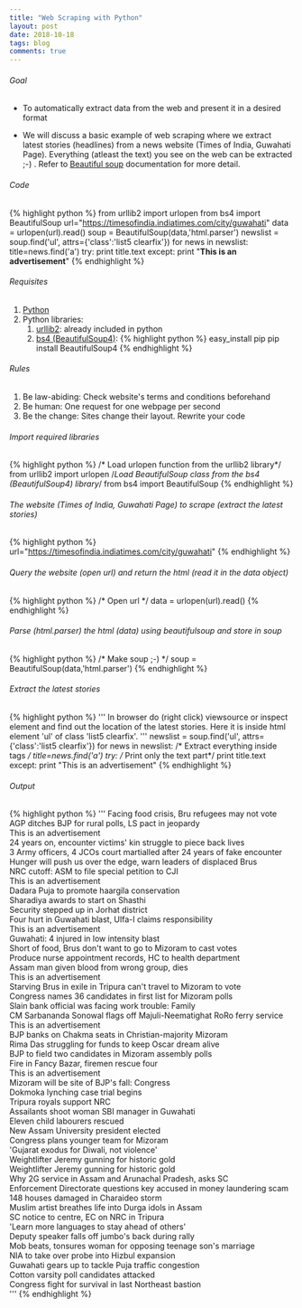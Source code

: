 ```yaml
---
title: "Web Scraping with Python"
layout: post
date: 2018-10-18
tags: blog
comments: true
---
```

###### Goal
* To automatically extract data from the web and present it in a desired format 
+ We will discuss a basic example of web scraping where we extract latest stories (headlines) from a news website (Times of India, Guwahati Page). Everything (atleast the text) you see on the web can be extracted ;-) . Refer to [Beautiful soup](https://www.crummy.com/software/BeautifulSoup/bs4/doc/) documentation for more detail.

###### Code
{% highlight python %}
from urllib2 import urlopen
from bs4 import BeautifulSoup
url="https://timesofindia.indiatimes.com/city/guwahati"
data = urlopen(url).read()
soup = BeautifulSoup(data,'html.parser')
newslist = soup.find('ul', attrs={'class':'list5 clearfix'})
for news in newslist:
    title=news.find('a')
    try:
    	print title.text
    except:
        print "****This is an advertisement****"
{% endhighlight %}

###### Requisites
1. [Python](https://www.python.org)
2. Python libraries: 
	1. [urllib2](https://docs.python.org/2/library/urllib2.html): already included in python
	2. [bs4 (BeautifulSoup4)](https://www.crummy.com/software/BeautifulSoup/bs4/doc/): 
	{% highlight python %}
	 	easy_install pip
		pip install BeautifulSoup4
	{% endhighlight %}

###### Rules
1. Be law-abiding: Check website's terms and conditions beforehand
2. Be human: One request for one webpage per second
3. Be the change: Sites change their layout. Rewrite your code


###### Import required libraries
{% highlight python %}
/* Load urlopen function from the urllib2 library*/
from urllib2 import urlopen
/*Load BeautifulSoup class from the bs4 (BeautifulSoup4) library*/
from bs4 import BeautifulSoup
{% endhighlight %}

###### The website (Times of India, Guwahati Page) to scrape (extract the latest stories)
{% highlight python %}
url="https://timesofindia.indiatimes.com/city/guwahati"
{% endhighlight %}

###### Query the website (open url) and return the html (read it in the *data* object)
{% highlight python %}
/* Open url */
data = urlopen(url).read()
{% endhighlight %}

###### Parse (html.parser) the html (data) using beautifulsoup and store in *soup*
{% highlight python %}
/* Make soup ;-) */
soup = BeautifulSoup(data,'html.parser')
{% endhighlight %}


###### Extract the latest stories
{% highlight python %}
'''
In browser do (right click) viewsource or inspect element and find out the location of the latest stories. Here it is inside html element 'ul' of class 'list5 clearfix'. 
'''
newslist = soup.find('ul', attrs={'class':'list5 clearfix'})
for news in newslist:
	/* Extract everything inside  <a> tags */
    title=news.find('a')
    try:
    	/* Print only the text part*/
    	print title.text
    except:
        print "This is an advertisement"
{% endhighlight %}

###### Output
{% highlight python %}
'''
Facing food crisis, Bru refugees may not vote  
AGP ditches BJP for rural polls, LS pact in jeopardy  
This is an advertisement  
24 years on, encounter victims' kin struggle to piece back lives  
3 Army officers, 4 JCOs court martialled after 24 years of fake encounter  
Hunger will push us over the edge, warn leaders of displaced Brus  
NRC cutoff: ASM to file special petition to CJI  
This is an advertisement  
Dadara Puja to promote haargila conservation  
Sharadiya awards to start on Shasthi  
Security stepped up in Jorhat district  
Four hurt in Guwahati blast, Ulfa-I claims responsibility  
This is an advertisement  
Guwahati: 4 injured in low intensity blast  
Short of food, Brus don't want to go to Mizoram to cast votes  
Produce nurse appointment records, HC to health department  
Assam man given blood from wrong group, dies  
This is an advertisement  
Starving Brus in exile in Tripura can't travel to Mizoram to vote  
Congress names 36 candidates in first list for Mizoram polls  
Slain bank official was facing work trouble: Family  
CM Sarbananda Sonowal flags off Majuli-Neematighat RoRo ferry service  
This is an advertisement  
BJP banks on Chakma seats in Christian-majority Mizoram  
Rima Das struggling for funds to keep Oscar dream alive  
BJP to field two candidates in Mizoram assembly polls  
Fire in Fancy Bazar, firemen rescue four  
This is an advertisement  
Mizoram will be site of BJP's fall: Congress  
Dokmoka lynching case trial begins  
Tripura royals support NRC  
Assailants shoot woman SBI manager in Guwahati  
Eleven child labourers rescued  
New Assam University president elected  
Congress plans younger team for Mizoram  
'Gujarat exodus for Diwali, not violence'  
Weightlifter Jeremy gunning for historic gold  
Weightlifter Jeremy gunning for historic gold  
Why 2G service in Assam and Arunachal Pradesh, asks SC  
Enforcement Directorate questions key accused in money laundering scam  
148 houses damaged in Charaideo storm  
Muslim artist breathes life into Durga idols in Assam  
SC notice to centre, EC on NRC in Tripura  
'Learn more languages to stay ahead of others'  
Deputy speaker falls off jumbo's back during rally  
Mob beats, tonsures woman for opposing teenage son's marriage  
NIA to take over probe into Hizbul expansion  
Guwahati gears up to tackle Puja traffic congestion  
Cotton varsity poll candidates attacked  
Congress fight for survival in last Northeast bastion  
'''
{% endhighlight %}
